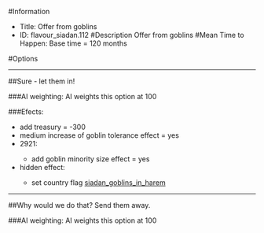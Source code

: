 #Information
 - Title: Offer from goblins
 - ID: flavour_siadan.112
#Description
Offer from goblins
#Mean Time to Happen:
Base time = 120 months

#Options

___
##Sure - let them in!

###AI weighting:
AI weights this option at 100


###Efects:<ul><li>add treasury = -300</li><li>medium increase of goblin tolerance effect = yes</li><li>2921:</li><ul><li>add goblin minority size effect = yes</li></ul><li>hidden effect:</li><ul><li>set country flag [siadan_goblins_in_harem](../flags/siadan_goblins_in_harem.md)</li></ul></ul>

___
##Why would we do that? Send them away.

###AI weighting:
AI weights this option at 100

